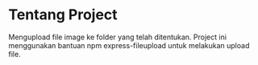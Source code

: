 # Tentang Project
Mengupload file image ke folder yang telah ditentukan.
Project ini menggunakan bantuan npm express-fileupload untuk melakukan upload file.
